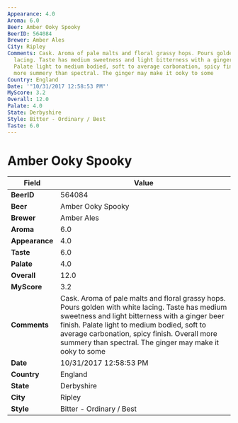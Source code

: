 ```yaml
---
Appearance: 4.0
Aroma: 6.0
Beer: Amber Ooky Spooky
BeerID: 564084
Brewer: Amber Ales
City: Ripley
Comments: Cask. Aroma of pale malts and floral grassy hops. Pours golden with white
  lacing. Taste has medium sweetness and light bitterness with a ginger beer finish.
  Palate light to medium bodied, soft to average carbonation, spicy finish. Overall
  more summery than spectral. The ginger may make it ooky to some
Country: England
Date: '"10/31/2017 12:58:53 PM"'
MyScore: 3.2
Overall: 12.0
Palate: 4.0
State: Derbyshire
Style: Bitter - Ordinary / Best
Taste: 6.0
---
```


# Amber Ooky Spooky

| Field         | Value |
|---------------|-------|
| **BeerID** | 564084 |
| **Beer** | Amber Ooky Spooky |
| **Brewer** | Amber Ales |
| **Aroma** | 6.0 |
| **Appearance** | 4.0 |
| **Taste** | 6.0 |
| **Palate** | 4.0 |
| **Overall** | 12.0 |
| **MyScore** | 3.2 |
| **Comments** | Cask. Aroma of pale malts and floral grassy hops. Pours golden with white lacing. Taste has medium sweetness and light bitterness with a ginger beer finish. Palate light to medium bodied, soft to average carbonation, spicy finish. Overall more summery than spectral. The ginger may make it ooky to some |
| **Date** | 10/31/2017 12:58:53 PM |
| **Country** | England |
| **State** | Derbyshire |
| **City** | Ripley |
| **Style** | Bitter - Ordinary / Best |
